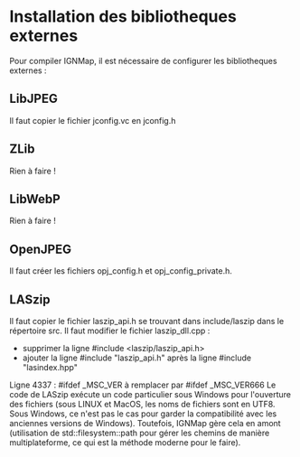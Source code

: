 # Installation des bibliotheques externes

Pour compiler IGNMap, il est nécessaire de configurer les bibliotheques externes :

## LibJPEG
Il faut copier le fichier jconfig.vc en jconfig.h

## ZLib
Rien à faire !

## LibWebP
Rien à faire !

## OpenJPEG
Il faut créer les fichiers opj_config.h et opj_config_private.h.

## LASzip
Il faut copier le fichier laszip_api.h se trouvant dans include/laszip dans le répertoire src.
Il faut modifier le fichier laszip_dll.cpp :
* supprimer la ligne #include <laszip/laszip_api.h>
* ajouter la ligne #include "laszip_api.h" après la ligne #include "lasindex.hpp"

Ligne 4337 : #ifdef _MSC_VER à remplacer par #ifdef _MSC_VER666
Le code de LASzip exécute un code particulier sous Windows pour l'ouverture des fichiers (sous LINUX et MacOS, les noms de fichiers sont en UTF8. Sous Windows, ce n'est pas le cas pour garder la compatibilité avec les anciennes versions de Windows). Toutefois, IGNMap gère cela en amont (utilisation de std::filesystem::path pour gérer les chemins de manière multiplateforme, ce qui est la méthode moderne pour le faire).